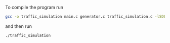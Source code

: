 To compile the program run
```bash
gcc -o traffic_simulation main.c generator.c traffic_simulation.c -lSDL2 -lm

```

and then run

```bash
./traffic_simulation


```
